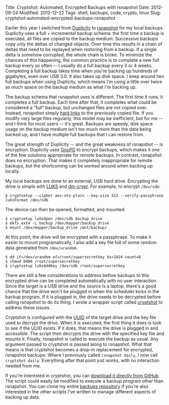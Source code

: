Title: Cryptshot: Automated, Encrypted Backups with rsnapshot
Date: 2012-09-24
Modified: 2012-12-22
Tags: shell, backups, code, crypto, linux
Slug: cryptshot-automated-encrypted-backups-rsnapshot

Earlier this year I switched from [Duplicity](http://duplicity.nongnu.org/) to [rsnapshot](http://rsnapshot.org/) for my local backups. Duplicity uses a full + incremental backup schema: the first time a backup is executed, all files are copied to the backup medium. Successive backups copy only the deltas of changed objects. Over time this results in a chain of deltas that need to be replayed when restoring from a backup. If a single delta is somehow corrupted, the whole chain is broke. To minimize the chances of this happening, the common practice is to complete a new full backup every so often -- I usually do a full backup every 3 or 4 weeks. Completing a full backup takes time when you're backing up hundreds of gigabytes, even over USB 3.0. It also takes up disk space. I keep around two full backups when using Duplicity, which means I'm using a little over twice as much space on the backup medium as what I'm backing up.

The backup schema that rsnapshot uses is different. The first time it runs, it completes a full backup. Each time after that, it completes what could be considered a "full" backup, but unchanged files are not copied over. Instead, rsnapshot simply [hard links](http://en.wikipedia.org/wiki/Hard_link) to the previously copied file. If you modify very large files regularly, this model may be inefficient, but for me -- and I think for most users -- it's great. Backups are speedy, disk space usage on the backup medium isn't too much more than the data being backed up, and I have multiple full backups that I can restore from.

The great strength of Duplicity -- and the great weakness of rsnapshot -- is encryption. Duplicity uses [GnuPG](http://www.gnupg.org/) to encrypt backups, which makes it one of the few solutions appropriate for remote backups. In contrast, rsnapshot does no encryption. That makes it completely inappropriate for remote backups, but the shortcoming can be worked around when backing up locally.

My local backups are done to an external, USB hard drive. Encrypting the drive is simple with [LUKS](http://en.wikipedia.org/wiki/Linux_Unified_Key_Setup) and [dm-crypt](http://en.wikipedia.org/wiki/Dm-crypt). For example, to encrypt `/dev/sdb`:

    $ cryptsetup --cipher aes-xts-plain --key-size 512 --verify-passphrase luksFormat /dev/sdb

The device can then be opened, formatted, and mounted.

    $ cryptsetup luksOpen /dev/sdb backup_drive
    $ mkfs.ext4 -L backup /dev/mapper/backup_drive
    $ mount /dev/mapper/backup_drive /mnt/backup/

At this point, the drive will be encrypted with a passphrase. To make it easier to mount programatically, I also add a key file full of some random data generated from `/dev/urandom`.

    $ dd if=/dev/urandom of=/root/supersecretkey bs=1024 count=8
    $ chmod 0400 /root/supersecretkey
    $ cryptsetup luksAddKey /dev/sdb /root/supersecretkey

There are still a few considerations to address before backups to this encrypted drive can be completed automatically with no user interaction. Since the target is a USB drive and the source is a laptop, there's a good chance that the drive won't be plugged in when the scheduler kicks in the backup program. If it is plugged in, the drive needs to be decrypted before calling rsnapshot to do its thing. I wrote a wrapper script called [cryptshot](https://github.com/pigmonkey/cryptshot) to address these issues.

Cryptshot is configured with the [UUID](http://en.wikipedia.org/wiki/Universally_unique_identifier) of the target drive and the key file used to decrypt the drive. When it is executed, the first thing it does is look to see if the UUID exists. If it does, that means the drive is plugged in and accessible. The script then decrypts the drive with the specified key file and mounts it. Finally, rsnapshot is called to execute the backup as usual. Any argument passed to cryptshot is passed along to rsnapshot. What that means is that cryptshot becomes a drop-in replacement for encrypted, rsnapshot backups. Where I previously called `rsnapshot daily`, I now call `cryptshot daily`. Everything after that point just works, with no interaction needed from me.

If you're interested in cryptshot, you can [download it directly from GitHub](https://github.com/pigmonkey/cryptshot). The script could easily be modified to execute a backup program other than rsnapshot. You can clone my entire [backups repository](https://github.com/pigmonkey/backups) if you're also interested in the other scripts I've written to manage different aspects of backing up data.
